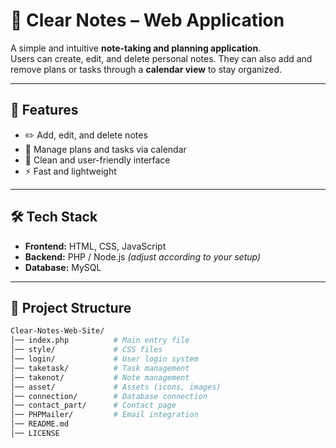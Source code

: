# 📒 Clear Notes – Web Application

A simple and intuitive **note-taking and planning application**.  
Users can create, edit, and delete personal notes. They can also add and remove plans or tasks through a **calendar view** to stay organized.  

---

## 🚀 Features
- ✏️ Add, edit, and delete notes  
- 📆 Manage plans and tasks via calendar  
- 🎨 Clean and user-friendly interface  
- ⚡ Fast and lightweight  

---

## 🛠️ Tech Stack
- **Frontend:** HTML, CSS, JavaScript
- **Backend:** PHP / Node.js *(adjust according to your setup)*  
- **Database:** MySQL 

---

## 📂 Project Structure
```bash
Clear-Notes-Web-Site/
│── index.php          # Main entry file
│── style/             # CSS files
│── login/             # User login system
│── taketask/          # Task management
│── takenot/           # Note management
│── asset/             # Assets (icons, images)
│── connection/        # Database connection
│── contact_part/      # Contact page
│── PHPMailer/         # Email integration
│── README.md
│── LICENSE
